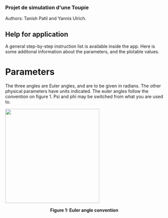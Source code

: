 
### Projet de simulation d'une Toupie

Authors: Tanish Patil and Yannis Ulrich.

## Help for application

A general step-by-step instruction list is available inside the app. Here is some additonal information about the parameters, and the plotable values. 

# Parameters
The three angles are Euler angles, and are to be given in radians. The other physical parameters have units indicated. The euler angles follow the convention on figure 1. Psi and phi may be switched from what you are used to. 

<img src="https://b7.pngbarn.com/png/682/676/euler-angles-yaw-aircraft-principal-axes-orientation-cartesian-coordinate-system-travel-roll-up-png-clip-art.png" width="300">
<p align="center">
 <b>Figure 1: Euler angle convention</b><br>
  </p>
